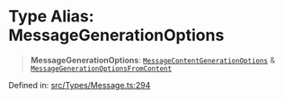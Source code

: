 # Type Alias: MessageGenerationOptions

> **MessageGenerationOptions**: [`MessageContentGenerationOptions`](MessageContentGenerationOptions.md) & [`MessageGenerationOptionsFromContent`](MessageGenerationOptionsFromContent.md)

Defined in: [src/Types/Message.ts:294](https://github.com/Fokusdotid/Baileys/blob/3623833a320f5e60f370ef835f3de341453290f5/src/Types/Message.ts#L294)
